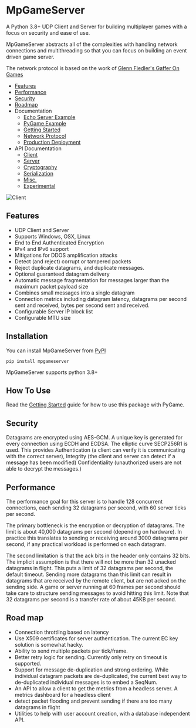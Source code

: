 
# MpGameServer

A Python 3.8+ UDP Client and Server for building multiplayer games with a focus on security and ease of use.

MpGameServer abstracts all of the complexities with handling network connections and multithreading so that
you can focus on building an event driven game server.

The network protocol is based on the work of [Glenn Fiedler's Gaffer On Games](https://www.gafferongames.com)

* [Features](#features)
* [Performance](#performance)
* [Security](#security)
* [Roadmap](#roadmap)
* Documentation
    * [Echo Server Example](docs/example.md)
    * [PyGame Example](docs/example2.md)
    * [Getting Started](docs/GettingStarted.md)
    * [Network Protocol](docs/network.md)
    * [Production Deployment](docs/ProductionDeployment.md)
* API Documentation
    * [Client](docs/client.md)
    * [Server](docs/server.md)
    * [Cryptography](docs/crypto.md)
    * [Serialization](docs/serializable.md)
    * [Misc.](docs/misc.md)
    * [Experimental](docs/experimental.md)

![Client](docs/client.png)

## Features

* UDP Client and Server
* Supports Windows, OSX, Linux
* End to End Authenticated Encryption
* IPv4 and IPv6 support
* Mitigations for DDOS amplification attacks
* Detect (and reject) corrupt or tampered packets
* Reject duplicate datagrams, and duplicate messages.
* Optional guaranteed datagram delivery
* Automatic message fragmentation for messages larger than the maximum packet payload size
* Combines small messages into a single datagram
* Connection metrics including datagram latency, datagrams per second sent and received, bytes per second sent and received.
* Configurable Server IP block list
* Configurable MTU size

## Installation

You can install MpGameServer from [PyPI](https://pypi.org/project/mpgameserver/)

```
pip install mpgameserver
```

MpGameServer supports python 3.8+

## How To Use

Read the [Getting Started](docs/GettingStarted.md) guide for how to use this package with PyGame.

## Security

Datagrams are encrypted using AES-GCM. A unique key is generated for every
connection using ECDH and ECDSA. The elliptic curve SECP256R1 is used.
This provides Authentication (a client can verify it is communicating with the correct server),
Integrity (the client and server can detect if a message has been modified)
Confidentiality (unauthorized users are not able to decrypt the messages.)

## Performance

The performance goal for this server is to handle 128 concurrent connections, each sending 32 datagrams per second, with 60 server ticks per second.

The primary bottleneck is the encryption or decryption of datagrams. The limit
is about 40,000 datagrams per second (depending on hardware). In practice this
translates to sending or receiving around 3000 datagrams per second,
if any practical workload is performed on each datagram.

The second limitation is that the ack bits in the header only contains 32 bits.
The implicit assumption is that there will not be more than 32 unacked datagrams in flight.
This puts a limit of 32 datagrams per second, the default timeout. Sending more datagrams
than this limit can result in datagrams that are received by the remote client, but
are not acked on the sending side. A game or server running at 60 frames per second
should take care to structure sending messages to avoid hitting this limit.
Note that 32 datagrams per second is a transfer rate of about 45KB per second.

## Road map
* Connection throttling based on latency
* Use X509 certificates for server authentication. The current EC key solution is somewhat hacky.
* Ability to send multiple packets per tick/frame.
* Better retry logic for sending. Currently only retry on timeout is supported.
* Support for message de-duplication and strong ordering. While individual datagram packets are de-duplicated, the current
  best way to de-duplicated individual messages is to embed a SeqNum.
* An API to allow a client to get the metrics from a headless server. A metrics dashboard for a headless client
* detect packet flooding and prevent sending if there are too many datagrams in flight
* Utilities to help with user account creation, with a database independent API.

